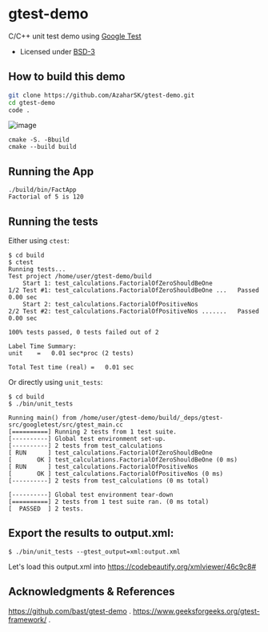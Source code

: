 # gtest-demo

C/C++ unit test demo using [Google Test](https://code.google.com/p/googletest)

- Licensed under [BSD-3](../master/LICENSE)


## How to build this demo

```bash
git clone https://github.com/AzaharSK/gtest-demo.git
cd gtest-demo
code .
```
![image](https://github.com/user-attachments/assets/c02c2944-e33e-4522-a33d-90203944de15)

```
cmake -S. -Bbuild 
cmake --build build
```
## Running the App
```
./build/bin/FactApp 
Factorial of 5 is 120
```

## Running the tests

Either using `ctest`:
```
$ cd build
$ ctest
Running tests...
Test project /home/user/gtest-demo/build
    Start 1: test_calculations.FactorialOfZeroShouldBeOne
1/2 Test #1: test_calculations.FactorialOfZeroShouldBeOne ...   Passed    0.00 sec
    Start 2: test_calculations.FactorialOfPositiveNos
2/2 Test #2: test_calculations.FactorialOfPositiveNos .......   Passed    0.00 sec

100% tests passed, 0 tests failed out of 2

Label Time Summary:
unit    =   0.01 sec*proc (2 tests)

Total Test time (real) =   0.01 sec

```

Or directly using `unit_tests`:
```
$ cd build 
$ ./bin/unit_tests

Running main() from /home/user/gtest-demo/build/_deps/gtest-src/googletest/src/gtest_main.cc
[==========] Running 2 tests from 1 test suite.
[----------] Global test environment set-up.
[----------] 2 tests from test_calculations
[ RUN      ] test_calculations.FactorialOfZeroShouldBeOne
[       OK ] test_calculations.FactorialOfZeroShouldBeOne (0 ms)
[ RUN      ] test_calculations.FactorialOfPositiveNos
[       OK ] test_calculations.FactorialOfPositiveNos (0 ms)
[----------] 2 tests from test_calculations (0 ms total)

[----------] Global test environment tear-down
[==========] 2 tests from 1 test suite ran. (0 ms total)
[  PASSED  ] 2 tests.

```
##  Export the results to output.xml:
```
$ ./bin/unit_tests --gtest_output=xml:output.xml
```
Let's load this output.xml into 
https://codebeautify.org/xmlviewer/46c9c8#




## Acknowledgments & References

https://github.com/bast/gtest-demo .
https://www.geeksforgeeks.org/gtest-framework/ .

